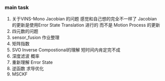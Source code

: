 <!--
 * @Author: Liu Weilong
 * @Date: 2021-02-07 11:31:59
 * @LastEditors: Liu Weilong 
 * @LastEditTime: 2021-02-07 17:08:07
 * @FilePath: /3rd-test-learning/work_record/learning_task/week_plan_collection_2021/week7.md
 * @Description: 
-->

### main task

1.  关于VINS-Mono Jacobian 的问题 感觉和自己想的完全不一样了
                        Jacobian 的更新是使用Error State Translation 进行的
                        而不是 Motion Process 的更新
2.  四元数的问题
3.  sensor_fusion 作业整理
4.  矩阵指数              
5.  SVO Inverse Compostional的理解  短时间内肯定完不成 
6.  深度滤波             概率
7.  重新理解 Error State
8.  逆函数 求导优化
9.  MSCKF
